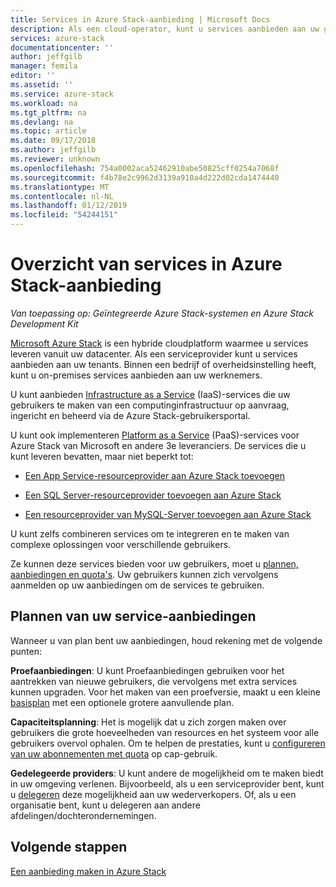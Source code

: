```yaml
---
title: Services in Azure Stack-aanbieding | Microsoft Docs
description: Als een cloud-operator, kunt u services aanbieden aan uw gebruikers.
services: azure-stack
documentationcenter: ''
author: jeffgilb
manager: femila
editor: ''
ms.assetid: ''
ms.service: azure-stack
ms.workload: na
ms.tgt_pltfrm: na
ms.devlang: na
ms.topic: article
ms.date: 09/17/2018
ms.author: jeffgilb
ms.reviewer: unknown
ms.openlocfilehash: 754a0002aca52462910abe50825cff0254a7068f
ms.sourcegitcommit: f4b78e2c9962d3139a910a4d222d02cda1474440
ms.translationtype: MT
ms.contentlocale: nl-NL
ms.lasthandoff: 01/12/2019
ms.locfileid: "54244151"
---
```

# <a name="overview-of-offering-services-in-azure-stack"></a>Overzicht van services in Azure Stack-aanbieding

*Van toepassing op: Geïntegreerde Azure Stack-systemen en Azure Stack Development Kit*

[Microsoft Azure Stack](azure-stack-poc.md) is een hybride cloudplatform waarmee u services leveren vanuit uw datacenter. Als een serviceprovider kunt u services aanbieden aan uw tenants. Binnen een bedrijf of overheidsinstelling heeft, kunt u on-premises services aanbieden aan uw werknemers. 

U kunt aanbieden [Infrastructure as a Service](https://azure.microsoft.com/overview/what-is-iaas/) (IaaS)-services die uw gebruikers te maken van een computinginfrastructuur op aanvraag, ingericht en beheerd via de Azure Stack-gebruikersportal.

U kunt ook implementeren [Platform as a Service](https://azure.microsoft.com/overview/what-is-paas/) (PaaS)-services voor Azure Stack van Microsoft en andere 3e leveranciers. De services die u kunt leveren bevatten, maar niet beperkt tot:

- [Een App Service-resourceprovider aan Azure Stack toevoegen](https://docs.microsoft.com/azure/azure-stack/azure-stack-app-service-overview)

- [Een SQL Server-resourceprovider toevoegen aan Azure Stack](https://docs.microsoft.com/azure/azure-stack/azure-stack-sql-resource-provider-deploy)

- [Een resourceprovider van MySQL-Server toevoegen aan Azure Stack](https://docs.microsoft.com/azure/azure-stack/azure-stack-mysql-resource-provider-deploy)


U kunt zelfs combineren services om te integreren en te maken van complexe oplossingen voor verschillende gebruikers.

Ze kunnen deze services bieden voor uw gebruikers, moet u [plannen, aanbiedingen en quota's](azure-stack-plan-offer-quota-overview.md). Uw gebruikers kunnen zich vervolgens aanmelden op uw aanbiedingen om de services te gebruiken.

## <a name="plan-your-service-offers"></a>Plannen van uw service-aanbiedingen

Wanneer u van plan bent uw aanbiedingen, houd rekening met de volgende punten:

**Proefaanbiedingen**: U kunt Proefaanbiedingen gebruiken voor het aantrekken van nieuwe gebruikers, die vervolgens met extra services kunnen upgraden. Voor het maken van een proefversie, maakt u een kleine [basisplan](azure-stack-plan-offer-quota-overview.md#base-plan) met een optionele grotere aanvullende plan.

**Capaciteitsplanning**: Het is mogelijk dat u zich zorgen maken over gebruikers die grote hoeveelheden van resources en het systeem voor alle gebruikers overvol ophalen. Om te helpen de prestaties, kunt u [configureren van uw abonnementen met quota](azure-stack-plan-offer-quota-overview.md#plans) op cap-gebruik.

**Gedelegeerde providers**: U kunt andere de mogelijkheid om te maken biedt in uw omgeving verlenen. Bijvoorbeeld, als u een serviceprovider bent, kunt u [delegeren](azure-stack-delegated-provider.md) deze mogelijkheid aan uw wederverkopers. Of, als u een organisatie bent, kunt u delegeren aan andere afdelingen/dochterondernemingen.

## <a name="next-steps"></a>Volgende stappen

[Een aanbieding maken in Azure Stack](azure-stack-create-offer.md)

